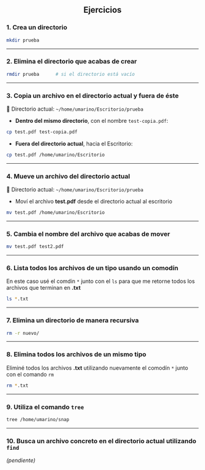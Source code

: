 
##  <center>Ejercicios</center>
### 1. Crea un directorio  

```bash
mkdir prueba
```  

---

### 2. Elimina el directorio que acabas de crear 

```bash
rmdir prueba      # si el directorio está vacío
```  

---
### 3. Copia un archivo en el directorio actual y fuera de éste

📍 Directorio actual: `~/home/umarino/Escritorio/prueba`

- **Dentro del mismo directorio**, con el nombre `test-copia.pdf`:
```bash
cp test.pdf test-copia.pdf
```

- **Fuera del directorio actual**, hacia el Escritorio:
```bash
cp test.pdf /home/umarino/Escritorio
```

---

### 4. Mueve un archivo del directorio actual  
📍 Directorio actual: `~/home/umarino/Escritorio/prueba`

- Moví el archivo **test.pdf** desde el directorio actual al escritorio 
```bash
mv test.pdf /home/umarino/Escritorio
```

---

### 5. Cambia el nombre del archivo que acabas de mover  

```bash
mv test.pdf test2.pdf
```

---

### 6. Lista todos los archivos de un tipo usando un comodín  

En este caso usé el comdin `*` junto con el `ls` para que me retorne todos los archivos que terminan en **.txt** 

```bash
ls *.txt 
```

---

### 7. Elimina un directorio de manera recursiva  

```bash
rm -r nuevo/ 
```

---
### 8. Elimina todos los archivos de un mismo tipo  

Eliminé todos los archivos **.txt** utilizando nuevamente el comodín `*` junto con el comando `rm`

```bash
rm *.txt 
```

---

### 9. Utiliza el comando `tree`  

```bash
tree /home/umarino/snap 
```


---

### 10. Busca un archivo concreto en el directorio actual utilizando `find`  
*(pendiente)*
